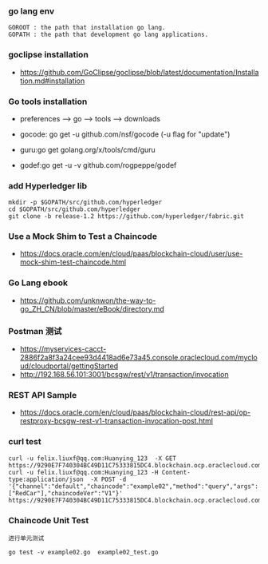 ### go lang env
```
GOROOT : the path that installation go lang.
GOPATH : the path that development go lang applications.
```

### goclipse installation

- https://github.com/GoClipse/goclipse/blob/latest/documentation/Installation.md#installation

### Go tools installation
- preferences --> go --> tools --> downloads

- gocode: go get -u github.com/nsf/gocode (-u flag for "update")
- guru:go get   golang.org/x/tools/cmd/guru
- godef:go get -u -v github.com/rogpeppe/godef


### add Hyperledger lib 
```
mkdir -p $GOPATH/src/github.com/hyperledger
cd $GOPATH/src/github.com/hyperledger
git clone -b release-1.2 https://github.com/hyperledger/fabric.git
```
###  Use a Mock Shim to Test a Chaincode

  - https://docs.oracle.com/en/cloud/paas/blockchain-cloud/user/use-mock-shim-test-chaincode.html

### Go Lang ebook

- https://github.com/unknwon/the-way-to-go_ZH_CN/blob/master/eBook/directory.md



### Postman 测试 
- https://myservices-cacct-2886f2a8f3a24cee93d4418ad6e73a45.console.oraclecloud.com/mycloud/cloudportal/gettingStarted
- http://192.168.56.101:3001/bcsgw/rest/v1/transaction/invocation

### REST API Sample

- https://docs.oracle.com/en/cloud/paas/blockchain-cloud/rest-api/op-restproxy-bcsgw-rest-v1-transaction-invocation-post.html

### curl test
```
curl -u felix.liuxf@qq.com:Huanying_123  -X GET https://9290E7F740304BC49D11C75333815DC4.blockchain.ocp.oraclecloud.com:443/restproxy1/bcsgw/rest/version
curl -u felix.liuxf@qq.com:Huanying_123 -H Content-type:application/json  -X POST -d '{"channel":"default","chaincode":"example02","method":"query","args":["RedCar"],"chaincodeVer":"V1"}' https://9290E7F740304BC49D11C75333815DC4.blockchain.ocp.oraclecloud.com:443/restproxy1/bcsgw/rest/v1/transaction/invocation

```

### Chaincode Unit Test
```
进行单元测试

go test -v example02.go  example02_test.go
```
